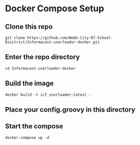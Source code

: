 # Docker Compose Setup

## Clone this repo
  ```
  git clone https://github.com/Webb-City-R7-School-Disctrict/Informacast-userloader-docker.git
```

## Enter the repo directory
```
cd Informacast-userloader-docker
```

## Build the image
```
docker build -t icf_userloader:latest .
```


## Place your config.groovy in this directory

## Start the compose
 ```
 docker-compose up -d
 ```
